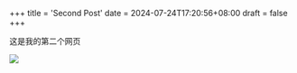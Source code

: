 +++
title = 'Second Post'
date = 2024-07-24T17:20:56+08:00
draft = false
+++

这是我的第二个网页





![](/images/org-mode-unicorn-logo-200px.png)